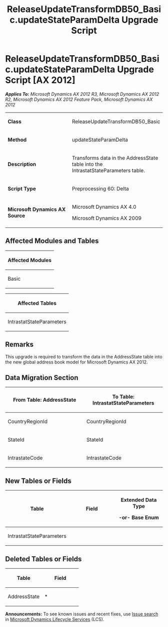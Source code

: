﻿---
title: ReleaseUpdateTransformDB50_Basic.updateStateParamDelta Upgrade Script
TOCTitle: ReleaseUpdateTransformDB50_Basic.updateStateParamDelta Upgrade Script
ms:assetid: 78e31a34-ae8a-07d6-de8e-f709818ea4d6
ms:mtpsurl: https://msdn.microsoft.com/en-us/library/JJ719389(v=AX.60)
ms:contentKeyID: 49709180
ms.date: 05/18/2015
mtps_version: v=AX.60
---

# ReleaseUpdateTransformDB50\_Basic.updateStateParamDelta Upgrade Script [AX 2012]


_**Applies To:** Microsoft Dynamics AX 2012 R3, Microsoft Dynamics AX 2012 R2, Microsoft Dynamics AX 2012 Feature Pack, Microsoft Dynamics AX 2012_

<table>
<colgroup>
<col style="width: 50%" />
<col style="width: 50%" />
</colgroup>
<tbody>
<tr class="odd">
<td><p><strong>Class</strong></p></td>
<td><p>ReleaseUpdateTransformDB50_Basic</p></td>
</tr>
<tr class="even">
<td><p><strong>Method</strong></p></td>
<td><p>updateStateParamDelta</p></td>
</tr>
<tr class="odd">
<td><p><strong>Description</strong></p></td>
<td><p>Transforms data in the AddressState table into the IntrastatStateParameters table.</p></td>
</tr>
<tr class="even">
<td><p><strong>Script Type</strong></p></td>
<td><p>Preprocessing 60: Delta</p></td>
</tr>
<tr class="odd">
<td><p><strong>Microsoft Dynamics AX Source</strong></p></td>
<td><p>Microsoft Dynamics AX 4.0</p>
<p>Microsoft Dynamics AX 2009</p></td>
</tr>
</tbody>
</table>


## Affected Modules and Tables

<table>
<colgroup>
<col style="width: 100%" />
</colgroup>
<thead>
<tr class="header">
<th><p>Affected Modules</p></th>
</tr>
</thead>
<tbody>
<tr class="odd">
<td><p>Basic</p></td>
</tr>
</tbody>
</table>


<table>
<colgroup>
<col style="width: 100%" />
</colgroup>
<thead>
<tr class="header">
<th><p>Affected Tables</p></th>
</tr>
</thead>
<tbody>
<tr class="odd">
<td><p>IntrastatStateParameters</p></td>
</tr>
</tbody>
</table>


## Remarks

This upgrade is required to transform the data in the AddressState table into the new global address book model for Microsoft Dynamics AX 2012.

## Data Migration Section

<table>
<colgroup>
<col style="width: 50%" />
<col style="width: 50%" />
</colgroup>
<thead>
<tr class="header">
<th><p>From Table: AddressState</p></th>
<th><p>To Table: IntrastatStateParameters</p></th>
</tr>
</thead>
<tbody>
<tr class="odd">
<td><p>CountryRegionId</p></td>
<td><p>CountryRegionId</p></td>
</tr>
<tr class="even">
<td><p>StateId</p></td>
<td><p>StateId</p></td>
</tr>
<tr class="odd">
<td><p>IntrastateCode</p></td>
<td><p>IntrastateCode</p></td>
</tr>
</tbody>
</table>


## New Tables or Fields

<table>
<colgroup>
<col style="width: 33%" />
<col style="width: 33%" />
<col style="width: 33%" />
</colgroup>
<thead>
<tr class="header">
<th><p>Table</p></th>
<th><p>Field</p></th>
<th><p>Extended Data Type</p>
<p>-or- Base Enum</p></th>
</tr>
</thead>
<tbody>
<tr class="odd">
<td><p>IntrastatStateParameters</p></td>
<td><p></p></td>
<td><p></p></td>
</tr>
</tbody>
</table>


## Deleted Tables or Fields

<table>
<colgroup>
<col style="width: 50%" />
<col style="width: 50%" />
</colgroup>
<thead>
<tr class="header">
<th><p>Table</p></th>
<th><p>Field</p></th>
</tr>
</thead>
<tbody>
<tr class="odd">
<td><p>AddressState</p></td>
<td><p>*</p></td>
</tr>
</tbody>
</table>

  
**Announcements:** To see known issues and recent fixes, use [Issue search](http://go.microsoft.com/fwlink/?linkid=389258) in [Microsoft Dynamics Lifecycle Services](http://go.microsoft.com/fwlink/?linkid=306505) (LCS).

